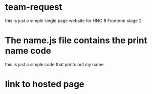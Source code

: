 # team-request

this is just a simple single page website for HNG 8 Frontend stage 2

# The name.js file contains the print name code

this is just a simple code that prints out my name

# link to hosted page
